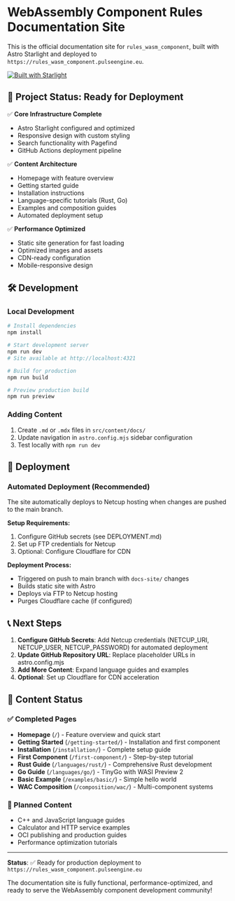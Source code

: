# WebAssembly Component Rules Documentation Site

This is the official documentation site for `rules_wasm_component`, built with Astro Starlight and deployed to `https://rules_wasm_component.pulseengine.eu`.

[![Built with Starlight](https://astro.badg.es/v2/built-with-starlight/tiny.svg)](https://starlight.astro.build)

## 🚀 Project Status: Ready for Deployment

✅ **Core Infrastructure Complete**
- Astro Starlight configured and optimized
- Responsive design with custom styling
- Search functionality with Pagefind
- GitHub Actions deployment pipeline

✅ **Content Architecture**  
- Homepage with feature overview
- Getting started guide
- Installation instructions
- Language-specific tutorials (Rust, Go)
- Examples and composition guides
- Automated deployment setup

✅ **Performance Optimized**
- Static site generation for fast loading
- Optimized images and assets
- CDN-ready configuration
- Mobile-responsive design

## 🛠 Development

### Local Development
```bash
# Install dependencies
npm install

# Start development server
npm run dev
# Site available at http://localhost:4321

# Build for production
npm run build

# Preview production build
npm run preview
```

### Adding Content
1. Create `.md` or `.mdx` files in `src/content/docs/`
2. Update navigation in `astro.config.mjs` sidebar configuration
3. Test locally with `npm run dev`

## 🚀 Deployment

### Automated Deployment (Recommended)
The site automatically deploys to Netcup hosting when changes are pushed to the main branch.

**Setup Requirements:**
1. Configure GitHub secrets (see DEPLOYMENT.md)
2. Set up FTP credentials for Netcup
3. Optional: Configure Cloudflare for CDN

**Deployment Process:**
- Triggered on push to main branch with `docs-site/` changes
- Builds static site with Astro
- Deploys via FTP to Netcup hosting
- Purges Cloudflare cache (if configured)

## 📞 Next Steps

1. **Configure GitHub Secrets**: Add Netcup credentials (NETCUP_URI, NETCUP_USER, NETCUP_PASSWORD) for automated deployment
2. **Update GitHub Repository URL**: Replace placeholder URLs in astro.config.mjs
3. **Add More Content**: Expand language guides and examples
4. **Optional**: Set up Cloudflare for CDN acceleration

## 🎯 Content Status

### ✅ Completed Pages
- **Homepage** (`/`) - Feature overview and quick start
- **Getting Started** (`/getting-started/`) - Installation and first component
- **Installation** (`/installation/`) - Complete setup guide
- **First Component** (`/first-component/`) - Step-by-step tutorial
- **Rust Guide** (`/languages/rust/`) - Comprehensive Rust development
- **Go Guide** (`/languages/go/`) - TinyGo with WASI Preview 2
- **Basic Example** (`/examples/basic/`) - Simple hello world
- **WAC Composition** (`/composition/wac/`) - Multi-component systems

### 🚧 Planned Content
- C++ and JavaScript language guides
- Calculator and HTTP service examples
- OCI publishing and production guides
- Performance optimization tutorials

---

**Status**: ✅ Ready for production deployment to `https://rules_wasm_component.pulseengine.eu`

The documentation site is fully functional, performance-optimized, and ready to serve the WebAssembly component development community!
